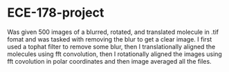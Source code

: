 ﻿# ECE-178-project
Was given 500 images of a blurred, rotated, and translated molecule in .tif fomat and was tasked with removing the blur to get a clear image.
I first used a tophat filter to remove some blur, then I translationally aligned the molecules using fft convolution, 
then I rotationally aligned the images using fft covolution in polar coordinates and then image averaged all the files.
